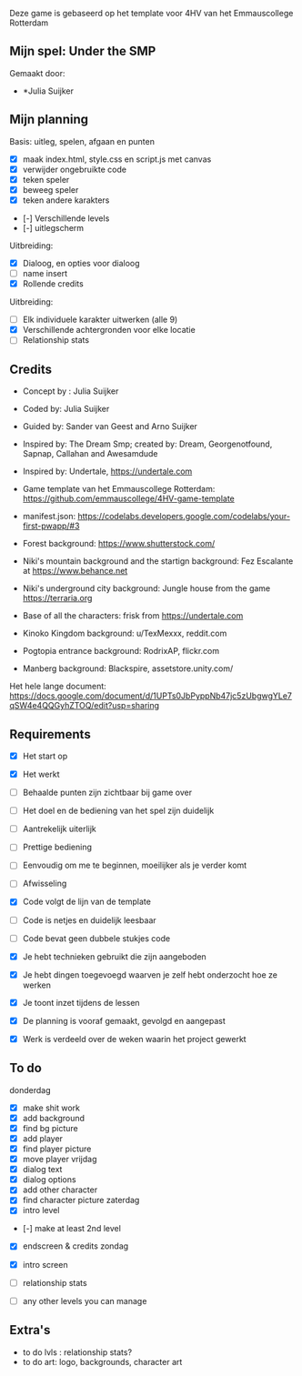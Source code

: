 Deze game is gebaseerd op het template voor 4HV van het Emmauscollege Rotterdam

## Mijn spel: Under the SMP
Gemaakt door:
- *Julia Suijker

## Mijn planning

Basis: uitleg, spelen, afgaan en punten
- [x] maak index.html, style.css en script.js met canvas
- [x] verwijder ongebruikte code
- [X] teken speler
- [X] beweeg speler
- [X] teken andere karakters
- [-] Verschillende levels
- [-] uitlegscherm

Uitbreiding:
- [X] Dialoog, en opties voor dialoog
- [ ] name insert
- [X] Rollende credits

Uitbreiding:
- [ ] Elk individuele karakter uitwerken (alle 9)
- [X] Verschillende achtergronden voor elke locatie
- [ ] Relationship stats

## Credits
- Concept by : Julia Suijker
- Coded by: Julia Suijker
- Guided by: Sander van Geest and Arno Suijker
- Inspired by: The Dream Smp; created by: Dream, Georgenotfound, Sapnap, Callahan and Awesamdude
- Inspired by: Undertale, https://undertale.com
- Game template van het Emmauscollege Rotterdam: https://github.com/emmauscollege/4HV-game-template
- manifest.json: https://codelabs.developers.google.com/codelabs/your-first-pwapp/#3
- Forest background: https://www.shutterstock.com/
- Niki's mountain background and the startign background: Fez Escalante at https://www.behance.net
- Niki's underground city background: Jungle house from the game https://terraria.org
- Base of all the characters: frisk from https://undertale.com

- Kinoko Kingdom background: u/TexMexxx, reddit.com
- Pogtopia entrance background: RodrixAP, flickr.com
- Manberg background: Blackspire, assetstore.unity.com/

Het hele lange document: https://docs.google.com/document/d/1UPTs0JbPyppNb47jc5zUbgwgYLe7qSW4e4QQGyhZTOQ/edit?usp=sharing

## Requirements
- [X] Het start op
- [X] Het werkt
- [ ] Behaalde punten zijn zichtbaar bij game over
- [ ] Het doel en de bediening van het spel zijn duidelijk

- [ ] Aantrekelijk uiterlijk
- [ ] Prettige bediening
- [ ] Eenvoudig om me te beginnen, moeilijker als je verder komt
- [ ] Afwisseling

- [X] Code volgt de lijn van de template
- [ ] Code is netjes en duidelijk leesbaar
- [ ] Code bevat geen dubbele stukjes code
- [X] Je hebt technieken gebruikt die zijn aangeboden
- [X] Je hebt dingen toegevoegd waarven je zelf hebt onderzocht hoe ze werken

- [X] Je toont inzet tijdens de lessen
- [X] De planning is vooraf gemaakt, gevolgd en aangepast
- [X] Werk is verdeeld over de weken waarin het project gewerkt

## To do
donderdag
- [X] make shit work
- [X] add background
- [X] find bg picture
- [X] add player
- [X] find player picture
- [X] move player
vrijdag
- [X] dialog text
- [X] dialog options
- [X] add other character
- [X] find character picture
zaterdag
- [X] intro level
- [-] make at least 2nd level
- [X] endscreen & credits
zondag
- [X] intro screen
- [ ] relationship stats
- [ ] any other levels you can manage


## Extra's
- to do lvls : relationship stats?
- to do art: logo, backgrounds, character art
